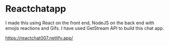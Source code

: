 # Reactchatapp

 I made this using React on the front end, NodeJS on the back end with emojis reactions and Gifs. 
 I have used GetStream API to build this chat app.

https://reactchat007.netlify.app/
